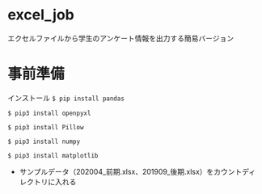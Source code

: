 # excel_job
エクセルファイルから学生のアンケート情報を出力する簡易バージョン

# 事前準備
インストール
`$ pip install pandas`

`$ pip3 install openpyxl`

`$ pip3 install Pillow`

`$ pip3 install numpy`

`$ pip3 install matplotlib`

* サンプルデータ（202004_前期.xlsx、201909_後期.xlsx）をカウントディレクトリに入れる
